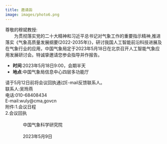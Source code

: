 ```yaml
---
title: 邀请函
image: images/photo6.png
---
```

尊敬的穆斌教授:  
&emsp;&emsp;为贯彻落实党的二十大精神和习近平总书记对气象工作的重要指示精神,推进落实《气象高质量发展纲要(2022-2035年)》，研讨我国人工智能前沿科技进展及在气象行业的应用，中国气象局定于2023年5月18日在北京召开人工智能气象应用发展研讨会。特诚挚邀请您参会指导并作报告。
- **时间**:2023年5月18日9:00，会期半天
- **地点**:中国气象局信息中心四层多功能厅  

请于5月12日前将会议回执通过E-mail反馈联系人。  
联系人:吴玲燕  
电话:010-68408434  
E-mail:wuly@cma,govcn  
附件:1.会议日程  
2.会议回执   
&emsp;&emsp;&emsp;&emsp;&emsp;&emsp;&emsp;&emsp;&emsp;&emsp;&emsp;&emsp;&emsp;&emsp;&emsp;&emsp;&emsp;&emsp;&emsp;&emsp;&emsp;&emsp;&emsp;&emsp;&emsp;&emsp;&emsp;&emsp;&emsp;&emsp;&emsp;&emsp;&emsp;&emsp;&emsp;&emsp;&emsp;&emsp;&emsp;&emsp;中国气象科学研究院  
&emsp;&emsp;&emsp;&emsp;&emsp;&emsp;&emsp;&emsp;&emsp;&emsp;&emsp;&emsp;&emsp;&emsp;&emsp;&emsp;&emsp;&emsp;&emsp;&emsp;&emsp;&emsp;&emsp;&emsp;&emsp;&emsp;&emsp;&emsp;&emsp;&emsp;&emsp;&emsp;&emsp;&emsp;&emsp;&emsp;&emsp;&emsp;&emsp;&emsp;2023年5月9日